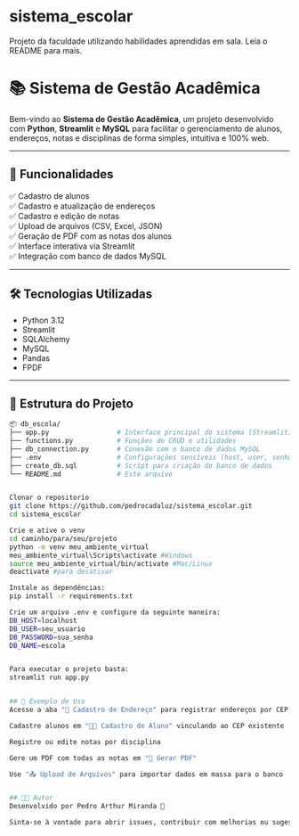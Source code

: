 # sistema_escolar
Projeto da faculdade utilizando habilidades aprendidas em sala. Leia o README para mais.

# 📚 Sistema de Gestão Acadêmica

Bem-vindo ao **Sistema de Gestão Acadêmica**, um projeto desenvolvido com **Python**, **Streamlit** e **MySQL** para facilitar o gerenciamento de alunos, endereços, notas e disciplinas de forma simples, intuitiva e 100% web.

---

## 🚀 Funcionalidades

✅ Cadastro de alunos  
✅ Cadastro e atualização de endereços  
✅ Cadastro e edição de notas  
✅ Upload de arquivos (CSV, Excel, JSON)  
✅ Geração de PDF com as notas dos alunos  
✅ Interface interativa via Streamlit  
✅ Integração com banco de dados MySQL

---

## 🛠️ Tecnologias Utilizadas

- Python 3.12
- Streamlit
- SQLAlchemy
- MySQL
- Pandas
- FPDF

---

## 📁 Estrutura do Projeto

```bash
📦 db_escola/
├── app.py                 # Interface principal do sistema (Streamlit)
├── functions.py           # Funções de CRUD e utilidades
├── db_connection.py       # Conexão com o banco de dados MySQL
├── .env                   # Configurações sensíveis (host, user, senha...)
├── create_db.sql          # Script para criação do banco de dados
└── README.md              # Este arquivo


Clonar o repositorio
git clone https://github.com/pedrocadaluz/sistema_escolar.git
cd sistema_escolar

Crie e ative o venv
cd caminho/para/seu/projeto
python -m venv meu_ambiente_virtual
meu_ambiente_virtual\Scripts\activate #Windows
source meu_ambiente_virtual/bin/activate #Mac/Linux
deactivate #para desativar

Instale as dependências:
pip install -r requirements.txt

Crie um arquivo .env e configure da seguinte maneira:
DB_HOST=localhost
DB_USER=seu_usuario
DB_PASSWORD=sua_senha
DB_NAME=escola


Para executar o projeto basta:
streamlit run app.py


## 🧾 Exemplo de Uso
Acesse a aba "🏫 Cadastro de Endereço" para registrar endereços por CEP

Cadastre alunos em "👨‍🎓 Cadastro de Aluno" vinculando ao CEP existente

Registre ou edite notas por disciplina

Gere um PDF com todas as notas em "📄 Gerar PDF"

Use "📤 Upload de Arquivos" para importar dados em massa para o banco


## 👨‍💻 Autor
Desenvolvido por Pedro Arthur Miranda 🚀

Sinta-se à vontade para abrir issues, contribuir com melhorias ou sugestões!